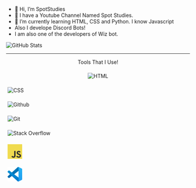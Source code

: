 - 👋 Hi, I’m SpotStudies
- 👀 I have a Youtube Channel Named Spot Studies.
- 🌱 I’m currently learning HTML, CSS and Python. I know Javascript
- Also I develope Discord Bots!
- I am also one of the developers of Wiz bot.

![GitHub Stats](https://github-readme-stats.vercel.app/api?username=spotstudies&theme=tokyonight)

<hr>

<p align="center">
  Tools That I Use! <br>
  <br>
<img src="https://upload.wikimedia.org/wikipedia/commons/thumb/6/61/HTML5_logo_and_wordmark.svg/800px-HTML5_logo_and_wordmark.svg.png" alt="HTML" height="40" style="vertical-align:top; margin:4px">
<p> </p>
<img src="https://upload.wikimedia.org/wikipedia/commons/thumb/d/d5/CSS3_logo_and_wordmark.svg/180px-CSS3_logo_and_wordmark.svg.png" alt="CSS" height="40" style="vertical-align:top; margin:4px">
<p> </p>
<img src="https://play-lh.googleusercontent.com/PCpXdqvUWfCW1mXhH1Y_98yBpgsWxuTSTofy3NGMo9yBTATDyzVkqU580bfSln50bFU" alt="Github" height="40" style="vertical-align:top; margin:4px">
<p> </p>
<img src="https://avatars.githubusercontent.com/u/18133?s=200&v=4" alt="Git" height="40" style="vertical-align:top; margin:4px">
<p> </p>
<img src="https://pbs.twimg.com/profile_images/1220067947798024192/30eZhfxx_400x400.png" alt="Stack Overflow" height="40" style="vertical-align:top; margin:4px">
<p> </p>
<img src="https://raw.githubusercontent.com/github/explore/80688e429a7d4ef2fca1e82350fe8e3517d3494d/topics/javascript/javascript.png" alt="Javascript" height="40" style="vertical-align:top; margin:4px">
<p> </p>
<img src="https://raw.githubusercontent.com/github/explore/80688e429a7d4ef2fca1e82350fe8e3517d3494d/topics/visual-studio-code/visual-studio-code.png" alt="VS Code" height="40" style="vertical-align:top; margin:4px">
</p>
